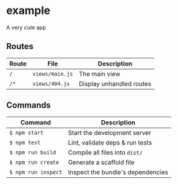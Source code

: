 # example
A very cute app

## Routes
Route              | File               | Description                     |
-------------------|--------------------|---------------------------------|
`/`                | `views/main.js`    | The main view
`/*`               | `views/404.js`     | Display unhandled routes

## Commands
Command                | Description                                      |
-----------------------|--------------------------------------------------|
`$ npm start`          | Start the development server
`$ npm test`           | Lint, validate deps & run tests
`$ npm run build`      | Compile all files into `dist/`
`$ npm run create`     | Generate a scaffold file
`$ npm run inspect`    | Inspect the bundle's dependencies